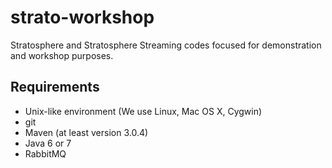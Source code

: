 strato-workshop
===============

Stratosphere and Stratosphere Streaming codes focused for demonstration and workshop purposes.


## Requirements
* Unix-like environment (We use Linux, Mac OS X, Cygwin)
* git
* Maven (at least version 3.0.4)
* Java 6 or 7
* RabbitMQ

